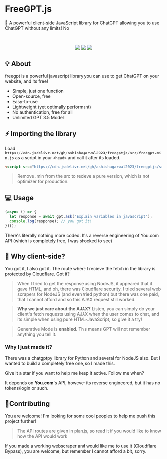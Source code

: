 <h1>FreeGPT.js</h1>
🤖 A powerful client-side JavaScript library for ChatGPT allowing you to use ChatGPT without any limits! No

<br><div align="center">

[![](https://img.shields.io/github/stars/ashishagarwal2023/freegptjs?label=Stars&color=af68ff&logo=github&logoColor=white&labelColor=464646&style=for-the-badge)](https://github.com/ashishagarwal2023/freegptjs/stargazers) [![](https://img.shields.io/badge/License-MIT-green.svg?logo=internetarchive&logoColor=white&labelColor=464646&style=for-the-badge)](https://github.com/ashishagarwal2023/freegptjs/blob/main/LICENSE.md) [![](https://img.shields.io/github/commit-activity/m/ashishagarwal2023/freegptjs?label=Commits&logo=github&logoColor=white&labelColor=464646&style=for-the-badge)](https://github.com/ashishagarwal2023/freegptjs/commits/main)

</div>

</div>

<div id="intro">

## 💡 About

</div>

freegpt is a powerful javascript library you can use to get ChatGPT on your website, and its free!

- Simple, just one function
- Open-source, free
- Easy-to-use
- Lightweight (yet optimally performant)
- No authentication, free for all
- Unlimited GPT 3.5 Model

<div id="importing">

## ⚡ Importing the library

</div>

Load `https://cdn.jsdelivr.net/gh/ashishagarwal2023/freegptjs/src/freegpt.min.js` as a script in your `<head>` and call it after its loaded.

```html
<script src="https://cdn.jsdelivr.net/gh/ashishagarwal2023/freegptjs/src/freegpt.min.js"></script>
```

> Remove .min from the src to recieve a pure version, which is not optimizer for production.

## 💻 Usage

```js
(async () => {
  let response = await gpt.ask("Explain variables in javascript");
  console.log(response); // you got it!
})();
```

There's literally nothing more coded. It's a reverse engineering of You.com API (which is completely free, I was shocked to see)

## 🤖 Why client-side?

You got it, I also got it. The route where I recieve the fetch in the library is protected by Cloudflare. Got it?

> When I tried to get the response using NodeJS, it appeared that it gave HTML, and oh, there was Cloudflare security. I tried several web scrapers for NodeJS (and even tried python) but there was one paid, that I cannot afford and so this AJAX request still worked.

> **Why we just care about the AJAX?** Listen, you can simply do your client's fetch requests using AJAX when the user comes to chat, and its simple when using pure HTML-JavaScript, so give it a try!

> Generative Mode is **enabled**. This means GPT will not remember anything you tell it.

### Why I just made it?

There was a chatgptpy library for Python and several for NodeJS also. But I wanted to build a completely free one, so I made this.

Give it a star if you want to help me keep it active. Follow me when?

It depends on **You.com**'s API, however its reverse engineered, but it has no tokens/login or such.

## 🤝Contributing

You are welcome! I'm looking for some cool peoples to help me push this project further!

> The API routes are given in plan.js, so read it if you would like to know how the API would work

If you made a working webscraper and would like me to use it (Cloudflare Bypass), you are welcome, but remember I cannot afford a bit, sorry.
